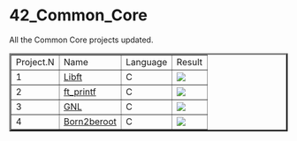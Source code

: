 # 42_Common_Core
All the Common Core projects updated.

<!--
#groups
42

#languages

#frames and libs

-->

<table border=3 <tr>
	<td>
		Project.N
	</td><td>
		Name
	</td><td>
		Language
	</td><td>
		Result
	</td
</tr><tr>
  <td>
		1
	</td><td>
		<a href="https://github.com/MirkokriM/libft">Libft</a>
	</td><td>
		C
	</td><td>
		<img src="https://badge42.vercel.app/api/v2/cldu2s4nx00440gl8a0gi877d/project/2945482"/>
	</td>
</tr><tr>
    <td>
		2
	</td><td>
		<a href="https://github.com/MirkokriM/ft_printf">ft_printf</a>
	</td><td>
		C
	</td><td>
		<img src="https://badge42.vercel.app/api/v2/cldu2s4nx00440gl8a0gi877d/project/2963820"/>
	</td>
</tr><tr>
  <td>
		3
	</td><td>
		<a href="https://github.com/MirkokriM/Get_next_line">GNL</a>
	</td><td>
		C
	</td><td>
		<img src="https://badge42.vercel.app/api/v2/cldu2s4nx00440gl8a0gi877d/project/2976635"/>
	</td>
</tr><tr>
  <td>
		4
	</td><td>
		<a href="https://github.com/MirkokriM/Born2beroot">Born2beroot</a>
	</td><td>
		C
	</td><td>
		<img src="https://badge42.vercel.app/api/v2/cldu2s4nx00440gl8a0gi877d/project/3000664"/>
	</td>
